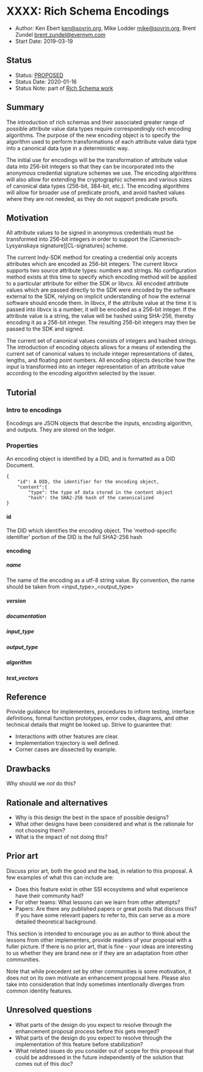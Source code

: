 # XXXX: Rich Schema Encodings
- Author: Ken Ebert <ken@sovrin.org>, Mike Lodder <mike@sovrin.org>, Brent Zundel <brent.zundel@evernym.com>
- Start Date: 2019-03-19

## Status
- Status: [PROPOSED](/README.md#hipe-lifecycle)
- Status Date: 2020-01-16
- Status Note: part of [Rich Schema work](0119-rich-schemas/README.md)

## Summary

The introduction of rich schemas and their associated greater range of
possible attribute value data types require correspondingly rich encoding
algorithms. The purpose of the new encoding object is to specify the
algorithm used to perform transformations of each attribute value data type
into a canonical data type in a deterministic way. 

The initial use for encodings will be the transformation of attribute value
data into 256-bit integers so that they can be incorporated into the
anonymous credential signature schemes we use. The encoding algorithms
will also allow for extending the cryptographic schemes and various sizes
of canonical data types (256-bit, 384-bit, etc.). The encoding algorithms
will allow for broader use of predicate proofs, and avoid hashed values
where they are not needed, as they do not support predicate proofs.

## Motivation

All attribute values to be signed in anonymous credentials must be
transformed into 256-bit integers in order to support the 
[Camenisch-Lysyanskaya signature][CL-signatures] scheme.

The current Indy-SDK method for creating a credential only accepts
attributes which are encoded as 256-bit integers. The current libvcx
supports two source attribute types: numbers and strings. No configuration
method exists at this time to specify which encoding method will be applied
to a particular attribute for either the SDK or libvcx. All encoded
attribute values which are passed directly to the SDK were encoded by the
software external to the SDK, relying on implicit understanding of how the
external software should encode them. In libvcx, if the attribute value at
the time it is passed into libvcx is a number, it will be encoded as a
256-bit integer. If the attribute value is a string, the value will be
hashed using SHA-256, thereby encoding it as a 256-bit integer. The
resulting 256-bit integers may then be passed to the SDK and signed.

The current set of canonical values consists of integers and hashed
strings. The introduction of encoding objects allows for a means of
extending the current set of canonical values to include integer
representations of dates, lengths, and floating point numbers. All encoding
objects describe how the input is transformed into an integer
representation of an attribute value according to the encoding algorithm
selected by the issuer.

## Tutorial

### Intro to encodings
Encodings are JSON objects that describe the inputs, encoding algorithm,
and outputs. They are stored on the ledger.

### Properties
An encoding object is identified by a DID, and is formatted as a DID
Document. 

```
{
    "id": A DID, the identifier for the encoding object,
    "content":{
        "type": the type of data stored in the content object
        "hash": the SHA2-256 hash of the canonicalized 
}
```
#### id
The DID which identifies the encoding object. The 'method-specific
identifier' portion of the DID is the full SHA2-256 hash
#### encoding

##### name
The name of the encoding as a utf-8 string value. By convention, the name
should be taken from <input_type>_<output_type>
##### version
##### documentation
##### input_type
##### output_type
##### algorithm
##### test_vectors


## Reference

Provide guidance for implementers, procedures to inform testing,
interface definitions, formal function prototypes, error codes,
diagrams, and other technical details that might be looked up.
Strive to guarantee that:

- Interactions with other features are clear.
- Implementation trajectory is well defined.
- Corner cases are dissected by example.

## Drawbacks

Why should we *not* do this?

## Rationale and alternatives

- Why is this design the best in the space of possible designs?
- What other designs have been considered and what is the rationale for not
choosing them?
- What is the impact of not doing this?

## Prior art

Discuss prior art, both the good and the bad, in relation to this proposal.
A few examples of what this can include are:

- Does this feature exist in other SSI ecosystems and what experience have
their community had?
- For other teams: What lessons can we learn from other attempts?
- Papers: Are there any published papers or great posts that discuss this?
If you have some relevant papers to refer to, this can serve as a more detailed
theoretical background.

This section is intended to encourage you as an author to think about the
lessons from other implementers, provide readers of your proposal with a
fuller picture. If there is no prior art, that is fine - your ideas are
interesting to us whether they are brand new or if they are an adaptation
from other communities.

Note that while precedent set by other communities is some motivation, it
does not on its own motivate an enhancement proposal here. Please also take
into consideration that Indy sometimes intentionally diverges from common
identity features.

## Unresolved questions

- What parts of the design do you expect to resolve through the
enhancement proposal process before this gets merged?
- What parts of the design do you expect to resolve through the
implementation of this feature before stabilization?
- What related issues do you consider out of scope for this 
proposal that could be addressed in the future independently of the
solution that comes out of this doc?
